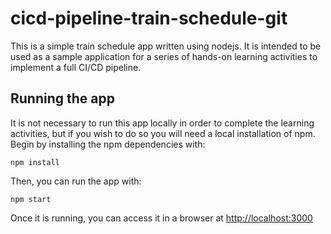 # cicd-pipeline-train-schedule-git

This is a simple train schedule app written using nodejs. It is intended to be used as a sample application for a series of hands-on learning activities to implement a full CI/CD pipeline.

## Running the app

It is not necessary to run this app locally in order to complete the learning activities, but if you wish to do so you will need a local installation of npm. Begin by installing the npm dependencies with:

    npm install

Then, you can run the app with:

    npm start

Once it is running, you can access it in a browser at [http://localhost:3000](http://localhost:3000)
